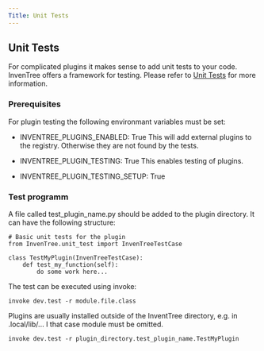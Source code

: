 ```yaml
---
Title: Unit Tests
---
```


## Unit Tests
For complicated plugins it makes sense to add unit tests to your code. InvenTree
offers a framework for testing. Please refer to [Unit Tests](../../develop/contributing.md) 
for more information. 

### Prerequisites
For plugin testing the following environmant variables must be set: 

- INVENTREE_PLUGINS_ENABLED: True
This will add external plugins to the registry. Otherwise they are not found by the tests.

- INVENTREE_PLUGIN_TESTING: True
This enables testing of plugins.

- INVENTREE_PLUGIN_TESTING_SETUP: True


### Test programm

A file called test_plugin_name.py should be added to the plugin directory. It can have the
following structure:

```
# Basic unit tests for the plugin
from InvenTree.unit_test import InvenTreeTestCase

class TestMyPlugin(InvenTreeTestCase):
    def test_my_function(self):
        do some work here...
```

The test can be executed using invoke:

```
invoke dev.test -r module.file.class 
```

Plugins are usually installed outside of the InventTree directory, e.g. in .local/lib/...
I that case module must be omitted. 

```
invoke dev.test -r plugin_directory.test_plugin_name.TestMyPlugin
```


